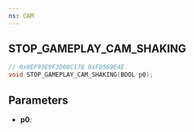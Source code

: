 ```yaml
---
ns: CAM
---
```

## STOP_GAMEPLAY_CAM_SHAKING

```c
// 0x0EF93E9F3D08C178 0xFD569E4E
void STOP_GAMEPLAY_CAM_SHAKING(BOOL p0);
```


## Parameters
* **p0**: 

